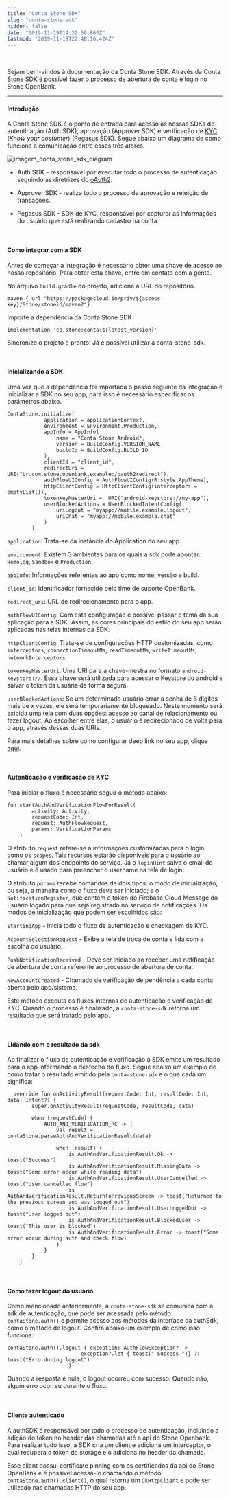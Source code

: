 ```yaml
---
title: "Conta Stone SDK"
slug: "conta-stone-sdk"
hidden: false
date: "2019-11-19T14:32:50.860Z"
lastmod: "2019-11-19T22:48:16.424Z"
---
```



<br>

Sejam bem-vindos à documentação da Conta Stone SDK. Através da Conta Stone SDK é possível fazer o processo de abertura de conta e login no Stone OpenBank.



---


#### **Introdução**


A Conta Stone SDK é o ponto de entrada para acesso às nossas SDKs de autenticação (Auth SDK), aprovação (Approver SDK) e verificação de [KYC](https://en.wikipedia.org/wiki/Know_your_customer) (_Know your costumer_) (Pegasus SDK). Segue abaixo um diagrama de como funciona a comunicação entre esses três atores.


![imagem_conta_stone_sdk_diagram](/docs/guias/conta-stone-sdk/conta-stone-sdk-diagram.png)


- Auth SDK - responsável por executar todo o processo de autenticação seguindo as diretrizes do [oAuth2](https://oauth.net/2/).

- Approver SDK - realiza todo o processo de aprovação e rejeição de transações.

- Pegasus SDK - SDK de KYC, responsável por capturar as informações do usuário que está realizando cadastro na conta.


<br>


#### **Como integrar com a SDK**


Antes de começar a integração é necessário obter uma chave de acesso ao nosso repositório. Para obter esta chave, entre em contato com a gente. 

No arquivo `build.gradle` do projeto, adicione a URL do repositório.

```
maven { url "https://packagecloud.io/priv/${access-key}/Stone/stoneid/maven2"}
```

Importe a dependência da Conta Stone SDK

```
implementation 'co.stone:conta:${latest_version}'
```

Sincronize o projeto e pronto! Já é possível utilizar a conta-stone-sdk.

<br>

#### **Inicializando a SDK**


Uma vez que a dependência foi importada o passo seguinte da integração é inicializar a SDK no seu app, para isso é necessário especificar os parâmetros abaixo.

```
ContaStone.initialize(
            application = applicationContext,
            environment = Environment.Production,
            appInfo = AppInfo(
                name = "Conta Stone Android",
                version = BuildConfig.VERSION_NAME,
                buildId = BuildConfig.BUILD_ID
            ),
            clientId = "client_id",
            redirectUri = URI("br.com.stone.openbank.example:/oauth2redirect"),
            authFlowUIConfig = AuthFlowUIConfig(R.style.AppTheme),
            httpClientConfig = HttpClientConfig(interceptors = emptyList()),
            tokenKeyMasterUri =  URI("android-keystore://my-app"),
            userBlockedActions = UserBlockedIntentConfig(
                uriLogout = "myapp://mobile.example.logout",
                uriChat = "myapp://mobile.example.chat"
            )
        )
```

`application`: Trata-se da instância do Application do seu app.

`environment`: Existem 3 ambientes para os quais a sdk pode apontar: `Homolog`, `Sandbox` e `Production`.

`appInfo`: Informações referentes ao app como nome, versão e build.

`client_id`: Identificador fornecido pelo time de suporte OpenBank.

`redirect_uri`: URL de redirecionamento para o app.

`authFlowUIConfig`: Com esta configuração é possível passar o tema da sua aplicação para a SDK. Assim, as cores principais do estilo do seu app serão aplicadas nas telas internas da SDK.

`httpClientConfig`: Trata-se de configurações HTTP customizadas, como `interceptors`, `connectionTimeoutMs`, `readTimeoutMs`, `writeTimeoutMs`, `networkInterceptors`.

`tokenKeyMasterUri`: Uma URI para a chave-mestra no formato `android-keystore://`. Essa chave será utilizada para acessar o Keystore do android e salvar o token da usuária de forma segura. 

`userBlockedActions`: Se um determinado usuário errar a senha de 6 dígitos mais de x vezes, ele será temporariamente bloqueado. Neste momento será exibida uma tela com duas opções: acesso ao canal de relacionamento ou fazer logout. Ao escolher entre elas, o usuário é redirecionado de volta para o app, através dessas duas URIs.

Para mais detalhes sobre como configurar deep link no seu app, clique  [aqui](https://developer.android.com/training/app-links/deep-linking). 


<br>

#### **Autenticação e verificação de KYC**


Para iniciar o fluxo é necessário seguir o método abaixo:

```
fun startAuthAndVerificationFlowForResult(
        activity: Activity,
        requestCode: Int,
        request: AuthFlowRequest,
        params: VerificationParams
    )
```

O atributo `request` refere-se a informações customizadas para o login, como os `scopes`. Tais recursos estarão disponíveis para o usuário ao chamar algum dos endpoints do serviço. Já o `loginHint` salva o email do usuário e é usado para preencher o username na tela de login.

O atributo `params` recebe comandos de dois tipos: o modo de inicialização, ou seja, a maneira como o fluxo deve ser iniciado; e o `NotificationRegister`, que contém o token do Firebase Cloud Message do usuário logado para que seja registrado no serviço de notificações. Os modos de inicialização que podem ser escolhidos são:

`StartingApp` - Inicia todo o fluxo de autenticação e checkagem de KYC.

`AccountSelectionRequest` - Exibe a tela de troca de conta e lida com a escolha do usuário. 

`PushNotificationReceived` - Deve ser iniciado ao receber uma notificação de abertura de conta referente ao processo de abertura de conta.

`NewAccountCreated` - Chamado de verificação de pendência a cada conta aberta pelo app/sistema. 

Este método executa os fluxos internos de autenticação e verificação de KYC. Quando o processo é finalizado, a `conta-stone-sdk` retorna um resultado que será tratado pelo app.

<br>


#### **Lidando com o resultado da sdk**


Ao finalizar o fluxo de autenticação e verificação a SDK emite um resultado para o app informando o desfecho do fluxo. Segue abaixo um exemplo de como tratar o resultado emitido pela `conta-stone-sdk` e o que cada um significa:

```
  override fun onActivityResult(requestCode: Int, resultCode: Int, data: Intent?) {
        super.onActivityResult(requestCode, resultCode, data)

        when (requestCode) {
            AUTH_AND_VERIFICATION_RC -> {
                val result = contaStone.parseAuthAndVerificationResult(data)

                when (result) {
                    is AuthAndVerificationResult.Ok -> toast("Success")
                    is AuthAndVerificationResult.MissingData -> toast("Some error occur while reading data")
                    is AuthAndVerificationResult.UserCancelled -> toast("User cancelled flow")
                    is AuthAndVerificationResult.ReturnToPreviousScreen -> toast("Returned to the previous screen and was logged out")
                    is AuthAndVerificationResult.UserLoggedOut -> toast("User logged out")
                    is AuthAndVerificationResult.BlockedUser -> toast("This user is blocked")
                    is AuthAndVerificationResult.Error -> toast("Some error occur during auth and check flow)
                }
            }
        }
    }
```

<br>

#### **Como fazer logout do usuário**


Como mencionado anteriormente, a `conta-stone-sdk` se comunica com a sdk de autenticação, que pode ser acessada pelo método `contaStone.auth()` e permite acesso aos métodos da interface da authSdk, como o método de logout. Confira abaixo um exemplo de como isso funciona:

```
contaStone.auth().logout { exception: AuthFlowException? ->
                        exception?.let { toast(" Success ")} ?: toast("Erro during logout")
                    }
```
Quando a resposta é nula, o logout ocorreu com sucesso. Quando não, algum erro ocorreu durante o fluxo.

<br>

#### **Cliente autenticado**

A authSDK é responsável por todo o processo de autenticação, incluindo a adição do token no header das chamadas até a api do Stone Openbank. Para realizar tudo isso, a SDK cria um client e adiciona um interceptor, o qual recupera o token do storage e o adiciona no header da chamada.

Esse client possui certificate pinning com os certificados da api do Stone OpenBank e é possível acessá-lo chamando o método `contaStone.auth().client()`, o qual retorna um `OkHttpClient` e pode ser utilizado nas chamadas HTTP do seu app.

